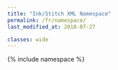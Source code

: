 ```yaml
---
title: "Ink/Stitch XML Namespace"
permalink: /fr/namespace/
last_modified_at: 2018-07-27

classes: wide
---
```

{% include namespace %}

